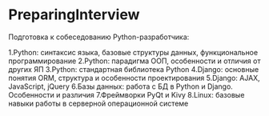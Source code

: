 # PreparingInterview

Подготовка к собеседованию Python-разработчика:

1.Python: синтаксис языка, базовые структуры данных, функциональное программирование
2.Python: парадигма ООП, особенности и отличия от других ЯП
3.Python: стандартная библиотека Python
4.Django: основные понятия ORM, структура и особенности проектирования
5.Django: AJAX, JavaScript, jQuery
6.Базы данных: работа с БД в Python и Django. Особенности и различия
7.Фреймворки PyQt и Kivy
8.Linux: базовые навыки работы в серверной операционной системе
